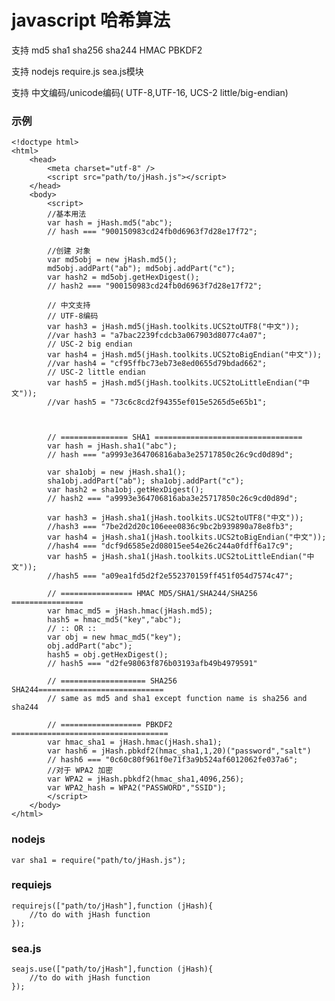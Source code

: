 # javascript 哈希算法

支持 md5 sha1 sha256 sha244 HMAC PBKDF2

支持 nodejs require.js sea.js模块

支持 中文编码/unicode编码( UTF-8,UTF-16, UCS-2 little/big-endian)

### 示例

    <!doctype html>
    <html>
        <head>
            <meta charset="utf-8" />
            <script src="path/to/jHash.js"></script>
        </head>
        <body>
            <script> 
            //基本用法
            var hash = jHash.md5("abc");
            // hash === "900150983cd24fb0d6963f7d28e17f72";

            //创建 对象
            var md5obj = new jHash.md5();
            md5obj.addPart("ab"); md5obj.addPart("c");
            var hash2 = md5obj.getHexDigest();
            // hash2 === "900150983cd24fb0d6963f7d28e17f72";

            // 中文支持
            // UTF-8编码
            var hash3 = jHash.md5(jHash.toolkits.UCS2toUTF8("中文"));
            //var hash3 = "a7bac2239fcdcb3a067903d8077c4a07";
            // USC-2 big endian
            var hash4 = jHash.md5(jHash.toolkits.UCS2toBigEndian("中文"));
            //var hash4 = "cf95ffbc73eb73e8ed0655d79bdad662";
            // USC-2 little endian
            var hash5 = jHash.md5(jHash.toolkits.UCS2toLittleEndian("中文"));
            //var hash5 = "73c6c8cd2f94355ef015e5265d5e65b1";



            // =============== SHA1 =================================
            var hash = jHash.sha1("abc");
            // hash === "a9993e364706816aba3e25717850c26c9cd0d89d";

            var sha1obj = new jHash.sha1();
            sha1obj.addPart("ab"); sha1obj.addPart("c");
            var hash2 = sha1obj.getHexDigest();
            // hash2 === "a9993e364706816aba3e25717850c26c9cd0d89d";

            var hash3 = jHash.sha1(jHash.toolkits.UCS2toUTF8("中文"));
            //hash3 === "7be2d2d20c106eee0836c9bc2b939890a78e8fb3";
            var hash4 = jHash.sha1(jHash.toolkits.UCS2toBigEndian("中文"));
            //hash4 === "dcf9d6585e2d08015ee54e26c244a0fdff6a17c9";
            var hash5 = jHash.sha1(jHash.toolkits.UCS2toLittleEndian("中文"));
            //hash5 === "a09ea1fd5d2f2e552370159ff451f054d7574c47";

            // ================ HMAC MD5/SHA1/SHA244/SHA256 ================
            var hmac_md5 = jHash.hmac(jHash.md5);
            hash5 = hmac_md5("key","abc");
            // :: OR ::
            var obj = new hmac_md5("key");
            obj.addPart("abc");
            hash5 = obj.getHexDigest();
            // hash5 === "d2fe98063f876b03193afb49b4979591"

            // =================== SHA256  SHA244============================
            // same as md5 and sha1 except function name is sha256 and sha244

            // ================== PBKDF2 ===================================
            var hmac_sha1 = jHash.hmac(jHash.sha1);
            var hash6 = jHash.pbkdf2(hmac_sha1,1,20)("password","salt")
            // hash6 === "0c60c80f961f0e71f3a9b524af6012062fe037a6";
            //对于 WPA2 加密
            var WPA2 = jHash.pbkdf2(hmac_sha1,4096,256);
            var WPA2_hash = WPA2("PASSWORD","SSID");
            </script>
        </body>
    </html>

### nodejs

    var sha1 = require("path/to/jHash.js");

### requiejs
    
    requirejs(["path/to/jHash"],function (jHash){
        //to do with jHash function
    });

### sea.js

    seajs.use(["path/to/jHash"],function (jHash){
        //to do with jHash function
    });
